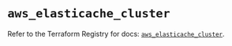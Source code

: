 # `aws_elasticache_cluster`

Refer to the Terraform Registry for docs: [`aws_elasticache_cluster`](https://registry.terraform.io/providers/hashicorp/aws/6.7.0/docs/resources/elasticache_cluster).
